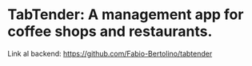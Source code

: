 # TabTender: A management app for coffee shops and restaurants.

Link al backend: https://github.com/Fabio-Bertolino/tabtender
